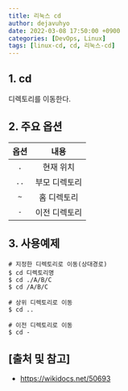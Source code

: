 ```yaml
---
title: 리눅스 cd
author: dejavuhyo
date: 2022-03-08 17:50:00 +0900
categories: [DevOps, Linux]
tags: [linux-cd, cd, 리눅스-cd]
---
```


## 1. cd
디렉토리를 이동한다.

## 2. 주요 옵션

| 옵션 | 내용 |
|:---:|:---:|
| `.` | 현재 위치 |
| `..` | 부모 디렉토리 |
| `~` | 홈 디렉토리 |
| `-` | 이전 디렉토리 |

## 3. 사용예제

```shell
# 지정한 디렉토리로 이동(상대경로)
$ cd 디렉토리명
$ cd ./A/B/C
$ cd /A/B/C

# 상위 디렉토리로 이동
$ cd ..

# 이전 디렉토리로 이동
$ cd -
```

## [출처 및 참고]
* <https://wikidocs.net/50693>
